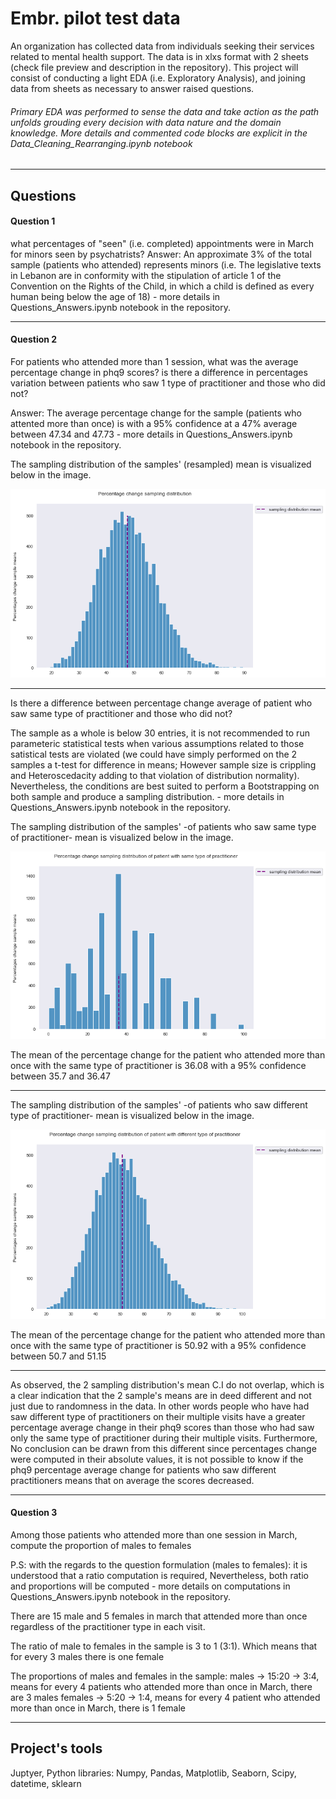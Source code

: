 # Embr. pilot test data
An organization has collected data from individuals seeking their services related to mental health support. The data is in xlxs format with 2 sheets (check file preview and description in the repository). This project will consist of conducting a light EDA (i.e. Exploratory Analysis), and joining data from sheets as necessary to answer raised questions. 

###### Primary EDA was performed to sense the data and take action as the path unfolds grouding every decision with data nature and the domain knowledge. More details and commented code blocks are explicit in the Data_Cleaning_Rearranging.ipynb notebook

___

## Questions 

#### Question 1
what percentages of "seen" (i.e. completed) appointments were in March for minors seen by psychatrists?
Answer: An approximate 3% of the total sample (patients who attended) represents minors (i.e. The legislative texts in Lebanon are in conformity with the stipulation of article 1 of the Convention on the Rights of the Child, in which a child is defined as every human being below the age of 18) - more details in Questions_Answers.ipynb notebook in the repository.

___

#### Question 2
For patients who attended more than 1 session, what was the average percentage change in phq9 scores? is there a difference in percentages variation between patients who saw 1 type of practitioner and those who did not?

Answer: The average percentage change for the sample (patients who attented more than once) is with a 95% confidence at a 47% average between 47.34 and 47.73 - more details in Questions_Answers.ipynb notebook in the repository.

The sampling distribution of the samples' (resampled) mean is visualized below in the image.

![Percentage change sampling distribution](Visualization/sampling_all.png)

___

Is there a difference between percentage change average of patient who saw same type of practitioner and those who did not?

The sample as a whole is below 30 entries, it is not recommended to run parameteric statistical tests when various assumptions related to those satistical tests are violated (we could have simply performed on the 2 samples a t-test for difference in means; However sample size is crippling and Heteroscedacity adding to that violation of distribution normality). Nevertheless, the conditions are best suited to perform a Bootstrapping on both sample and produce a sampling distribution. - more details in Questions_Answers.ipynb notebook in the repository.


The sampling distribution of the samples' -of patients who saw same type of practitioner- mean is visualized below in the image.


![Percentage change sampling distribution for the sample of patient who saw same practitioners](Visualization/sampling_same.png)


The mean of the percentage change for the patient who attended more than once with the same type of practitioner is 36.08 with a 95% confidence between 35.7 and 36.47 

___

The sampling distribution of the samples' -of patients who saw different type of practitioner- mean is visualized below in the image.


![Percentage change sampling distribution for the sample of patient who saw different practitioners](Visualization/sampling_different.png)


The mean of the percentage change for the patient who attended more than once with the same type of practitioner is 50.92 with a 95% confidence between 50.7 and 51.15


___

As observed, the 2 sampling distribution's mean C.I do not overlap, which is a clear indication that the 2 sample's means are in deed different and not just due to randomness in the data. In other words people who have had saw different type of practitioners on their multiple visits have a greater percentage average change in their phq9 scores than those who had saw only the same type of practitioner during their multiple visits. 
Furthermore, No conclusion can be drawn from this different since percentages change were computed in their absolute values, it is not possible to know if the phq9 percentage average change for patients who saw different practitioners means that on average the scores decreased. 


___

#### Question 3
Among those patients who attended more than one session in March, compute the proportion of males to females

P.S: with the regards to the question formulation (males to females): it is understood that a ratio computation is required, Nevertheless, both ratio and proportions will be computed - more details on computations in Questions_Answers.ipynb notebook in the repository.

There are 15 male and 5 females in march that attended more than once regardless of the practitioner type in each visit. 

The ratio of male to females in the sample is 3 to 1 (3:1). Which means that for every 3 males there is one female

The proportions of males and females in the sample:
males -> 15:20 -> 3:4, means for every 4 patients who attended more than once in March, there are 3 males 
females -> 5:20 -> 1:4, means for every 4 patient who attended more than once in March, there is 1 female

___

## Project's tools
Juptyer, Python libraries: Numpy, Pandas, Matplotlib, Seaborn, Scipy, datetime, sklearn
